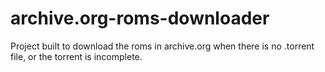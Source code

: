 # archive.org-roms-downloader

Project built to download the roms in archive.org when there is no .torrent file, or the torrent is incomplete.
